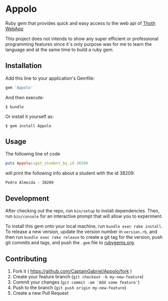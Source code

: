 # Appolo

Ruby gem that provides quick and easy access to the web api of [Thoth WebApp](https://adeetc.thothapp.com)

This project does not intends to show any super efficient or professional programming features since it´s only purpose was for me to learn the language and at the same time to build a ruby gem.

## Installation

Add this line to your application's Gemfile:

```ruby
gem 'Appolo'
```

And then execute:

    $ bundle

Or install it yourself as:

    $ gem install Appolo

## Usage

The following line of code

```ruby
puts Appolo::get_student_by_id 38209
```

will print the following info about a student with the id 38209:

```
Pedro Almeida - 38209
```


## Development

After checking out the repo, run `bin/setup` to install dependencies. Then, run `bin/console` for an interactive prompt that will allow you to experiment.

To install this gem onto your local machine, run `bundle exec rake install`. To release a new version, update the version number in `version.rb`, and then run `bundle exec rake release` to create a git tag for the version, push git commits and tags, and push the `.gem` file to [rubygems.org](https://rubygems.org).

## Contributing

1. Fork it ( https://github.com/CaptainGabriel/Appolo/fork )
2. Create your feature branch (`git checkout -b my-new-feature`)
3. Commit your changes (`git commit -am 'Add some feature'`)
4. Push to the branch (`git push origin my-new-feature`)
5. Create a new Pull Request
